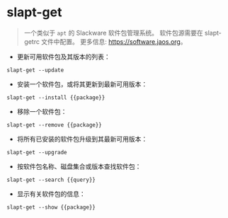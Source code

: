 # slapt-get

> 一个类似于 `apt` 的 Slackware 软件包管理系统。
> 软件包源需要在 slapt-getrc 文件中配置。
> 更多信息: <https://software.jaos.org>。

- 更新可用软件包及其版本的列表：

`slapt-get --update`

- 安装一个软件包，或将其更新到最新可用版本：

`slapt-get --install {{package}}`

- 移除一个软件包：

`slapt-get --remove {{package}}`

- 将所有已安装的软件包升级到其最新可用版本：

`slapt-get --upgrade`

- 按软件包名称、磁盘集合或版本查找软件包：

`slapt-get --search {{query}}`

- 显示有关软件包的信息：

`slapt-get --show {{package}}`